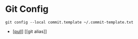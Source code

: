 # Git Config

```
git config --local commit.template ~/.commit-template.txt
```
- [[pull]] [[git alias]]



[//begin]: # "Autogenerated link references for markdown compatibility"
[pull]: pull "Pull"
[//end]: # "Autogenerated link references"